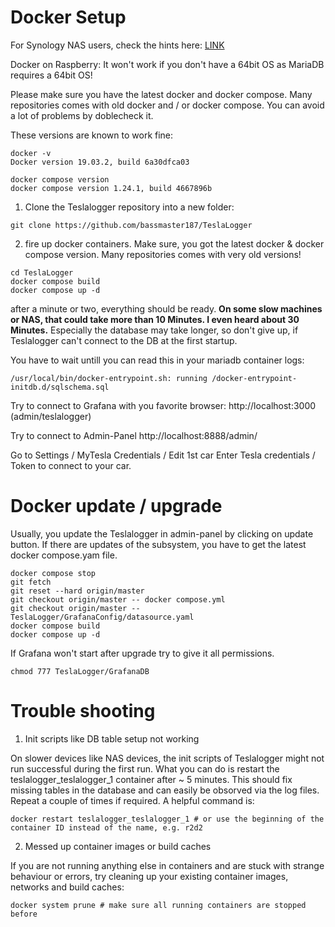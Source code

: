 # Docker Setup
For Synology NAS users, check the hints here: [LINK](docker_setup_synology.md) 

Docker on Raspberry: It won't work if you don't have a 64bit OS as MariaDB requires a 64bit OS!

Please make sure you have the latest docker and docker compose. Many repositories comes with old docker and / or docker compose. You can avoid a lot of problems by doblecheck it.

These versions are known to work fine:
```
docker -v
Docker version 19.03.2, build 6a30dfca03

docker compose version
docker compose version 1.24.1, build 4667896b
```

1. Clone the Teslalogger repository into a new folder:
```
git clone https://github.com/bassmaster187/TeslaLogger
```

2. fire up docker containers. Make sure, you got the latest docker & docker compose version. Many repositories comes with very old versions!
```
cd TeslaLogger
docker compose build
docker compose up -d
```

after a minute or two, everything should be ready. **On some slow machines or NAS, that could take more than 10 Minutes. I even heard about 30 Minutes.** Especially the database may take longer, so don't give up, if Teslalogger can't connect to the DB at the first startup. 

You have to wait untill you can read this in your mariadb container logs:
```
/usr/local/bin/docker-entrypoint.sh: running /docker-entrypoint-initdb.d/sqlschema.sql
```


Try to connect to Grafana with you favorite browser:
http://localhost:3000 (admin/teslalogger)

Try to connect to Admin-Panel
http://localhost:8888/admin/

Go to Settings / MyTesla Credentials / Edit 1st car
Enter Tesla credentials / Token to connect to your car.

# Docker update / upgrade
Usually, you update the Teslalogger in admin-panel by clicking on update button.
If there are updates of the subsystem, you have to get the latest docker compose.yam file.

```
docker compose stop
git fetch
git reset --hard origin/master
git checkout origin/master -- docker compose.yml
git checkout origin/master -- TeslaLogger/GrafanaConfig/datasource.yaml
docker compose build
docker compose up -d
```

If Grafana won't start after upgrade try to give it all permissions. 
```
chmod 777 TeslaLogger/GrafanaDB
```

# Trouble shooting
1. Init scripts like DB table setup not working

On slower devices like NAS devices, the init scripts of Teslalogger might not run successful during the first run. What you can do is restart the teslalogger_teslalogger_1 container after ~ 5 minutes. This should fix missing tables in the database and can easily be obsorved via the log files. Repeat a couple of times if required. A helpful command is:
```
docker restart teslalogger_teslalogger_1 # or use the beginning of the container ID instead of the name, e.g. r2d2
```

2. Messed up container images or build caches

If you are not running anything else in containers and are stuck with strange behaviour or errors, try cleaning up your existing container images, networks and build caches:
```
docker system prune # make sure all running containers are stopped before
```
